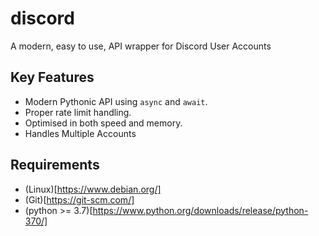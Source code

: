 discord
==========
A modern, easy to use, API wrapper for Discord User Accounts


Key Features
-------------
- Modern Pythonic API using ``async`` and ``await``.
- Proper rate limit handling.
- Optimised in both speed and memory.
- Handles Multiple Accounts

Requirements
-------------

* (Linux)[https://www.debian.org/]
* (Git)[https://git-scm.com/]
* (python >= 3.7)[https://www.python.org/downloads/release/python-370/]



